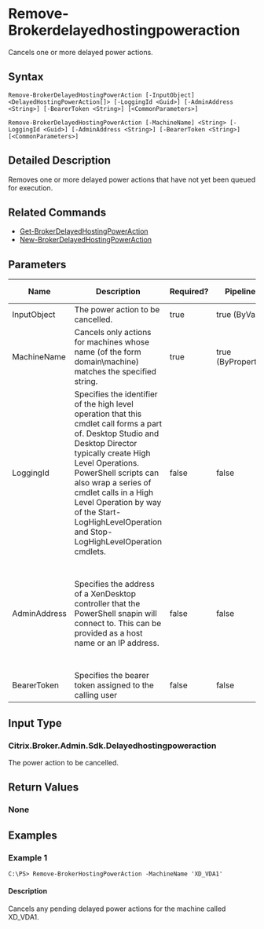 ﻿
# Remove-Brokerdelayedhostingpoweraction
Cancels one or more delayed power actions.
## Syntax
```
Remove-BrokerDelayedHostingPowerAction [-InputObject] <DelayedHostingPowerAction[]> [-LoggingId <Guid>] [-AdminAddress <String>] [-BearerToken <String>] [<CommonParameters>]

Remove-BrokerDelayedHostingPowerAction [-MachineName] <String> [-LoggingId <Guid>] [-AdminAddress <String>] [-BearerToken <String>] [<CommonParameters>]
```
## Detailed Description
Removes one or more delayed power actions that have not yet been queued for execution.


## Related Commands

* [Get-BrokerDelayedHostingPowerAction](./Get-BrokerDelayedHostingPowerAction/)
* [New-BrokerDelayedHostingPowerAction](./New-BrokerDelayedHostingPowerAction/)
## Parameters
| Name   | Description | Required? | Pipeline Input | Default Value |
| --- | --- | --- | --- | --- |
| InputObject | The power action to be cancelled. | true | true (ByValue) |  |
| MachineName | Cancels only actions for machines whose name (of the form domain\\machine) matches the specified string. | true | true (ByPropertyName) |  |
| LoggingId | Specifies the identifier of the high level operation that this cmdlet call forms a part of. Desktop Studio and Desktop Director typically create High Level Operations. PowerShell scripts can also wrap a series of cmdlet calls in a High Level Operation by way of the Start-LogHighLevelOperation and Stop-LogHighLevelOperation cmdlets. | false | false |  |
| AdminAddress | Specifies the address of a XenDesktop controller that the PowerShell snapin will connect to. This can be provided as a host name or an IP address. | false | false | Localhost. Once a value is provided by any cmdlet, this value will become the default. |
| BearerToken | Specifies the bearer token assigned to the calling user | false | false |  |

## Input Type

### Citrix.Broker.Admin.Sdk.Delayedhostingpoweraction
The power action to be cancelled.
## Return Values

### None

## Examples

### Example 1
```
C:\PS> Remove-BrokerHostingPowerAction -MachineName 'XD_VDA1'
```
#### Description
Cancels any pending delayed power actions for the machine called XD\_VDA1.
